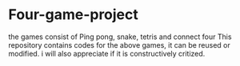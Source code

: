 # Four-game-project
the games consist of Ping pong, snake, tetris and connect four 
This repository contains codes for the above games, it can be reused or modified. i will also appreciate if it is constructively critized. 
